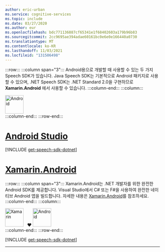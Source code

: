 ```yaml
---
author: eric-urban
ms.service: cognitive-services
ms.topic: include
ms.date: 03/27/2020
ms.author: eur
ms.openlocfilehash: bdc771136887cf65341e1f68402603a179b96b83
ms.sourcegitcommit: 2cc9695ae394adae60161bc0e6e0e166440a0730
ms.translationtype: MT
ms.contentlocale: ko-KR
ms.lasthandoff: 11/03/2021
ms.locfileid: "131506498"
---
```

:::row:::
    :::column span="3":::
        Android용으로 개발할 때 사용할 수 있는 두 가지 Speech SDK가 있습니다. Java Speech SDK는 기본적으로 Android 패키지로 사용할 수 있으며, .NET Speech SDK는 .NET Standard 2.0을 구현하므로 **Xamarin.Android** 에서 사용할 수 있습니다.
    :::column-end:::
    :::column:::
        <br>
        <div class="icon is-large">
            <img alt="Android" src="https://docs.microsoft.com/media/logos/logo_android.svg" width="60px">
        </div>
    :::column-end:::
:::row-end:::

# <a name="android-studio"></a>[Android Studio](#tab/android-studio)

[!INCLUDE [get-speech-sdk-dotnet](get-speech-sdk-java.md)]

# <a name="xamarinandroid"></a>[Xamarin.Android](#tab/android-xamarin)

:::row:::
    :::column span="3":::
        Xamarin.Android는 .NET 개발자를 위한 완전한 Android SDK를 제공합니다. Visual Studio에서 C# 또는 F#을 사용하여 완전한 네이티브 Android 앱을 빌드합니다. 자세한 내용은 <a href="/xamarin/android/" target="_blank">Xamarin.Android</a>를 참조하세요.
    :::column-end:::
    :::column:::
        <br>
        <div class="icon is-large">
            <img alt="Xamarin" src="https://docs.microsoft.com/media/logos/logo_xamarin.svg" width="60px">
            &nbsp;&nbsp;❤️         <img alt="Android" src="https://docs.microsoft.com/media/logos/logo_android.svg" width="60px">
        </div>
    :::column-end:::
:::row-end:::

[!INCLUDE [get-speech-sdk-dotnet](get-speech-sdk-dotnet.md)]

---
